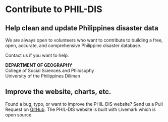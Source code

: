 # Contribute to PHIL-DIS

## Help clean and update Philippines disaster data
We are always open to volunteers who want to contribute to building a free, open, accurate, and comprehensive Philippine disaster database.

Contact us if you want to help.

<strong>DEPARTMENT OF GEOGRAPHY</strong><br>
College of Social Sciences and Philosophy<br>
University of the Philippines Diliman

## Improve the website, charts, etc.
Found a bug, typo, or want to improve the PHIL-DIS website? Send us a Pull Request on [GitHub](https://github.com/benhur07b/phildis-livemark). The PHIL-DIS website is built with Livemark which is open source.